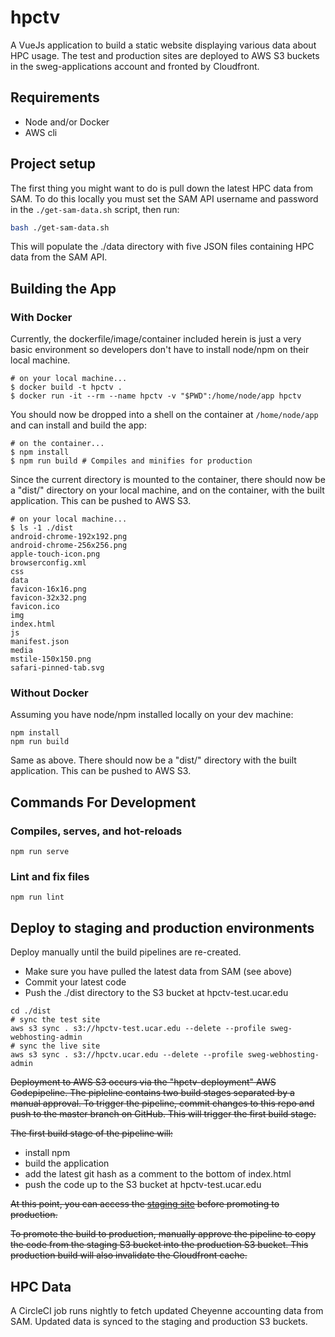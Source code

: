 # hpctv

A VueJs application to build a static website displaying various data about HPC usage. The test and production sites are deployed to AWS S3 buckets in the sweg-applications account and fronted by Cloudfront. 

## Requirements

* Node and/or Docker
* AWS cli

## Project setup

The first thing you might want to do is pull down the latest HPC data from SAM. To do this locally you must set the SAM API username and password in the `./get-sam-data.sh` script, then run:

```bash
bash ./get-sam-data.sh
```

This will populate the ./data directory with five JSON files containing HPC data from the SAM API.

## Building the App

### With Docker

Currently, the dockerfile/image/container included herein is just a very basic environment so developers don't have to install node/npm on their local machine.
```shell
# on your local machine...
$ docker build -t hpctv .
$ docker run -it --rm --name hpctv -v "$PWD":/home/node/app hpctv
```

You should now be dropped into a shell on the container at `/home/node/app` and can install and build the app:
```shell
# on the container...
$ npm install
$ npm run build # Compiles and minifies for production
```

Since the current directory is mounted to the container, there should now be a "dist/" directory on your local machine, and on the container, with the built application. This can be pushed to AWS S3.
```shell
# on your local machine...
$ ls -1 ./dist
android-chrome-192x192.png
android-chrome-256x256.png
apple-touch-icon.png
browserconfig.xml
css
data
favicon-16x16.png
favicon-32x32.png
favicon.ico
img
index.html
js
manifest.json
media
mstile-150x150.png
safari-pinned-tab.svg
```

### Without Docker
Assuming you have node/npm installed locally on your dev machine:
```
npm install
npm run build
```
Same as above. There should now be a "dist/" directory with the built application. This can be pushed to AWS S3.

## Commands For Development

### Compiles, serves, and hot-reloads
```
npm run serve
```

### Lint and fix files
```
npm run lint
```

## Deploy to staging and production environments

Deploy manually until the build pipelines are re-created.

* Make sure you have pulled the latest data from SAM (see above)
* Commit your latest code
* Push the ./dist directory to the S3 bucket at hpctv-test.ucar.edu

```shell
cd ./dist
# sync the test site
aws s3 sync . s3://hpctv-test.ucar.edu --delete --profile sweg-webhosting-admin
# sync the live site
aws s3 sync . s3://hpctv.ucar.edu --delete --profile sweg-webhosting-admin
```
~~Deployment to AWS S3 occurs via the "hpctv-deployment" AWS Codepipeline. The pipleline contains two build stages separated by a manual approval. To trigger the pipeline, commit changes to this repo and push to the master branch on GitHub. This will trigger the first build stage.~~

~~The first build stage of the pipeline will:~~

* install npm
* build the application
* add the latest git hash as a comment to the bottom of index.html
* push the code up to the S3 bucket at hpctv-test.ucar.edu

~~At this point, you can access the [staging site](https://hpctv-test.ucar.edu) before promoting to production.~~

~~To promote the build to production, manually approve the pipeline to copy the code from the staging S3 bucket into the production S3 bucket. This production build will also invalidate the Cloudfront cache.~~

## HPC Data

A CircleCI job runs nightly to fetch updated Cheyenne accounting data from SAM. Updated data is synced to the staging and production S3 buckets. 
